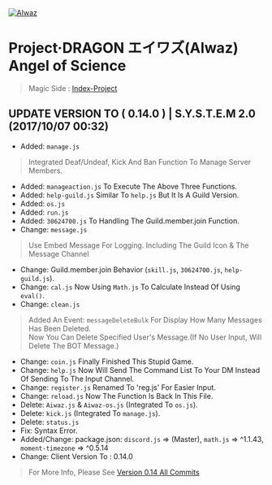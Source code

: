 <body>
<div>
<a href="https://github.com/ChisanaKita/AIWAZ"><img src="https://i.imgur.com/Fta2jMg.jpg" alt="AIwaz" /></a>
</div>
</body>

#      Project·DRAGON エイワズ(AIwaz) Angel of Science
> Magic Side : [Index-Project](https://github.com/STARLITENAMO/Index-Project)
## UPDATE VERSION TO ( 0.14.0 ) | S.Y.S.T.E.M 2.0 (2017/10/07 00:32)
- Added: `manage.js`
> Integrated Deaf/Undeaf, Kick And Ban Function To Manage Server Members.
- Added: `manageaction.js` To Execute The Above Three Functions.
- Added: `help-guild.js` Similar To `help.js` But It Is A Guild Version.
- Added: `os.js`
- Added: `run.js`
- Added: `30624700.js` To Handling The Guild.member.join Function.
- Change: `message.js`
> Use Embed Message For Logging. Including The Guild Icon & The Message Channel
- Change: Guild.member.join Behavior (`skill.js`, `30624700.js`, `help-guild.js`).
- Change: `cal.js` Now Using `Math.js` To Calculate Instead Of Using `eval()`.
- Change: `clean.js`
> Added An Event: `messageDeleteBulk` For Display How Many Messages Has Been Deleted.<br>
Now You Can Delete Specified User's Message.(If No User Input, Will Delete The BOT Message.)
- Change: `coin.js` Finally Finished This Stupid Game.
- Change: `help.js` Now Will Send The Command List To Your DM Instead Of Sending To The Input Channel.
- Change: `register.js` Renamed To 'reg.js' For Easier Input.
- Change: `reload.js` Now The Function Is Back In This File.
- Delete: `Aiwaz.js` & `Aiwaz-os.js` (Integrated To `os.js`).
- Delete: `kick.js` (Integrated To `manage.js`).
- Delete: `status.js`
- Fix: Syntax Error.
- Added/Change: package.json:  `discord.js` => (Master), `math.js` => ^1.1.43, `moment-timezone` => ^0.5.14
- Change: Client Version To : 0.14.0
> For More Info, Please See [Version 0.14 All Commits](https://github.com/ChisanaKita/AIWAZ/commits/0.14)
